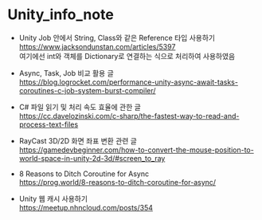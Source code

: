 # Unity_info_note



* Unity Job 안에서 String, Class와 같은 Reference 타입 사용하기  
https://www.jacksondunstan.com/articles/5397   
여기에선 int와 객체를 Dictionary로 연결하는 식으로 처리하여 사용하였음



* Async, Task, Job 비교 활용 글   
https://blog.logrocket.com/performance-unity-async-await-tasks-coroutines-c-job-system-burst-compiler/


* C# 파일 읽기 및 처리 속도 효율에 관한 글    
https://cc.davelozinski.com/c-sharp/the-fastest-way-to-read-and-process-text-files

* RayCast 3D/2D 화면 좌표 변환 관련 글   
https://gamedevbeginner.com/how-to-convert-the-mouse-position-to-world-space-in-unity-2d-3d/#screen_to_ray

* 8 Reasons to Ditch Coroutine for Async   
https://prog.world/8-reasons-to-ditch-coroutine-for-async/

* Unity 웹 캐시 사용하기   
https://meetup.nhncloud.com/posts/354
